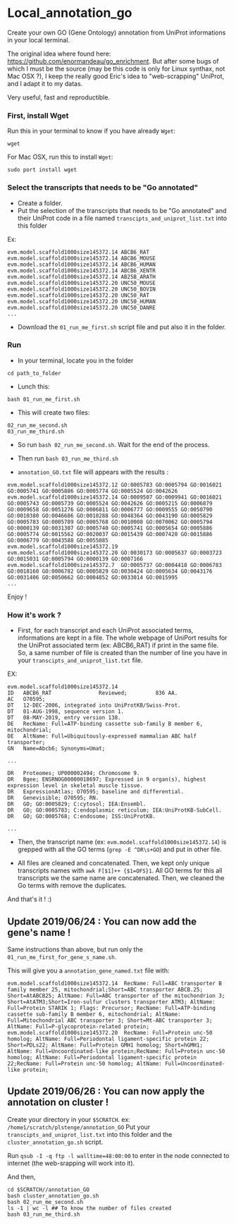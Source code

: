 # Local_annotation_go
Create your own GO (Gene Ontology) annotation from UniProt informations in your local terminal.

The original idea where found here: https://github.com/enormandeau/go_enrichment.
But after some bugs of which I must be the source (may be this code is only for Linux synthax, not Mac OSX ?), I keep the really good Eric's idea to "web-scrapping" UniProt, and I adapt it to my datas.

Very useful, fast and reproductible.

### First, install  Wget

Run this in your terminal to know if you have already `Wget`:

```
wget
```

For Mac OSX, run this to install `Wget`:
```
sudo port install wget
```

### Select the transcripts that needs to be "Go annotated"
 - Create a folder.
 - Put the selection of the transcripts that needs to be "Go annotated" and their UniProt code in a file named `transcipts_and_uniprot_list.txt` into this folder
 
 Ex:
 
 ```
evm.model.scaffold1000size145372.14 ABCB6_RAT
evm.model.scaffold1000size145372.14 ABCB6_MOUSE
evm.model.scaffold1000size145372.14 ABCB6_HUMAN
evm.model.scaffold1000size145372.14 ABCB6_XENTR
evm.model.scaffold1000size145372.14 AB25B_ARATH
evm.model.scaffold1000size145372.20 UNC50_MOUSE
evm.model.scaffold1000size145372.20 UNC50_BOVIN
evm.model.scaffold1000size145372.20 UNC50_RAT
evm.model.scaffold1000size145372.20 UNC50_HUMAN
evm.model.scaffold1000size145372.20 UNC50_DANRE
...
 ```

- Download the `01_run_me_first.sh` script file and put also it in the folder.

### Run

- In your terminal, locate you in the folder 
```
cd path_to_folder
```

- Lunch this:
```
bash 01_run_me_first.sh
```

- This will create two files:
```
02_run_me_second.sh
03_run_me_third.sh
```

- So run `bash 02_run_me_second.sh`. Wait for the end of the process.

- Then run `bash 03_run_me_third.sh`

- `annotation_GO.txt` file will appears with the results :
```
evm.model.scaffold1000size145372.12	GO:0005783 GO:0005794 GO:0016021 GO:0005741 GO:0005886 GO:0005774 GO:0005524 GO:0042626 
evm.model.scaffold1000size145372.14	GO:0009507 GO:0009941 GO:0016021 GO:0005743 GO:0005739 GO:0005524 GO:0042626 GO:0005215 GO:0006879 GO:0009658 GO:0051276 GO:0006811 GO:0006777 GO:0009555 GO:0050790 GO:0010380 GO:0046686 GO:0010288 GO:0048364 GO:0043190 GO:0005829 GO:0005783 GO:0005789 GO:0005768 GO:0010008 GO:0070062 GO:0005794 GO:0000139 GO:0031307 GO:0005740 GO:0005741 GO:0005654 GO:0005886 GO:0005774 GO:0015562 GO:0020037 GO:0015439 GO:0007420 GO:0015886 GO:0006779 GO:0043588 GO:0055085 
evm.model.scaffold1000size145372.19	
evm.model.scaffold1000size145372.20	GO:0030173 GO:0005637 GO:0003723 GO:0015031 GO:0005794 GO:0000139 GO:0007166 
evm.model.scaffold1000size145372.7	GO:0005737 GO:0004418 GO:0006783 GO:0018160 GO:0006782 GO:0005829 GO:0030424 GO:0005634 GO:0043176 GO:0031406 GO:0050662 GO:0004852 GO:0033014 GO:0015995 
...
```

Enjoy !

### How it's work ?

- First, for each transcript and each UniProt associated terms, informations are kept in a file. The whole webpage of UniPort results for the UniProt associated term (ex: ABCB6_RAT) if print in the same file. So, a same number of file is created than the number of line you have in your `transcipts_and_uniprot_list.txt` file.

EX:

```
evm.model.scaffold1000size145372.14
ID   ABCB6_RAT               Reviewed;         836 AA.
AC   O70595;
DT   12-DEC-2006, integrated into UniProtKB/Swiss-Prot.
DT   01-AUG-1998, sequence version 1.
DT   08-MAY-2019, entry version 138.
DE   RecName: Full=ATP-binding cassette sub-family B member 6, mitochondrial;
DE   AltName: Full=Ubiquitously-expressed mammalian ABC half transporter;
GN   Name=Abcb6; Synonyms=Umat;

...

DR   Proteomes; UP000002494; Chromosome 9.
DR   Bgee; ENSRNOG00000018697; Expressed in 9 organ(s), highest expression level in skeletal muscle tissue.
DR   ExpressionAtlas; O70595; baseline and differential.
DR   Genevisible; O70595; RN.
DR   GO; GO:0005829; C:cytosol; IEA:Ensembl.
DR   GO; GO:0005783; C:endoplasmic reticulum; IEA:UniProtKB-SubCell.
DR   GO; GO:0005768; C:endosome; ISS:UniProtKB.

...
```

- Then, the transcript name (ex: `evm.model.scaffold1000size145372.14`) is grepped with all the GO terms (`grep -E ^DR\s+GO`) and put in other file.

- All files are cleaned and concatenated. Then, we kept only unique transcripts names with `awk F[$1]++ {$1=OFS}1`. All GO terms for this all transcripts we the same name are concatenated. Then, we cleaned the Go terms with remove the duplicates.

And that's it ! :) 

## Update 2019/06/24 : You can now add the gene's name !

Same instructions than above, but run only the `01_run_me_first_for_gene_s_name.sh`.

This will give you a `annotation_gene_named.txt` file with:

```
evm.model.scaffold1000size145372.14	 RecName: Full=ABC transporter B family member 25, mitochondrial;Short=ABC transporter ABCB.25; Short=AtABCB25; AltName: Full=ABC transporter of the mitochondrion 3; Short=AtATM3;Short=Iron-sulfur clusters transporter ATM3; AltName: Full=Protein STARIK 1; Flags: Precursor; RecName: Full=ATP-binding cassette sub-family B member 6, mitochondrial; AltName: Full=Mitochondrial ABC transporter 3; Short=Mt-ABC transporter 3; AltName: Full=P-glycoprotein-related protein;
evm.model.scaffold1000size145372.20	 RecName: Full=Protein unc-50 homolog; AltName: Full=Periodontal ligament-specific protein 22; Short=PDLs22; AltName: Full=Protein GMH1 homolog; Short=hGMH1; AltName: Full=Uncoordinated-like protein;RecName: Full=Protein unc-50 homolog; AltName: Full=Periodontal ligament-specific protein 22;RecName: Full=Protein unc-50 homolog; AltName: Full=Uncoordinated-like protein;
```

## Update 2019/06/26 : You can now apply the annotation on cluster !

Create your directory in your `$SCRATCH`.
ex: `/home1/scratch/plstenge/annotation_GO`
Put your `transcipts_and_uniprot_list.txt` into this folder and the `cluster_annotation_go.sh` script.

Run `qsub -I -q ftp -l walltime=48:00:00` to enter in the node connected to internet (the web-srapping will work into it).

And then,
```
cd $SCRATCH//annotation_GO
bash cluster_annotation_go.sh
bash 02_run_me_second.sh
ls -1 | wc -l ## To know the number of files created
bash 03_run_me_third.sh
```



